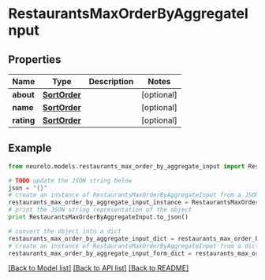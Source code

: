 # RestaurantsMaxOrderByAggregateInput


## Properties
Name | Type | Description | Notes
------------ | ------------- | ------------- | -------------
**about** | [**SortOrder**](SortOrder.md) |  | [optional] 
**name** | [**SortOrder**](SortOrder.md) |  | [optional] 
**rating** | [**SortOrder**](SortOrder.md) |  | [optional] 

## Example

```python
from neurelo.models.restaurants_max_order_by_aggregate_input import RestaurantsMaxOrderByAggregateInput

# TODO update the JSON string below
json = "{}"
# create an instance of RestaurantsMaxOrderByAggregateInput from a JSON string
restaurants_max_order_by_aggregate_input_instance = RestaurantsMaxOrderByAggregateInput.from_json(json)
# print the JSON string representation of the object
print RestaurantsMaxOrderByAggregateInput.to_json()

# convert the object into a dict
restaurants_max_order_by_aggregate_input_dict = restaurants_max_order_by_aggregate_input_instance.to_dict()
# create an instance of RestaurantsMaxOrderByAggregateInput from a dict
restaurants_max_order_by_aggregate_input_form_dict = restaurants_max_order_by_aggregate_input.from_dict(restaurants_max_order_by_aggregate_input_dict)
```
[[Back to Model list]](../README.md#documentation-for-models) [[Back to API list]](../README.md#documentation-for-api-endpoints) [[Back to README]](../README.md)



